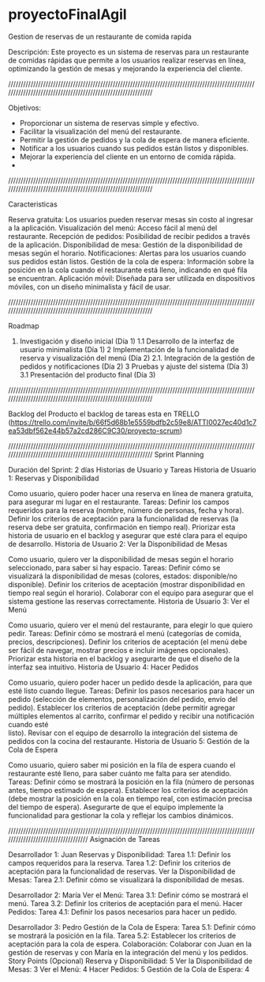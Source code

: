 # proyectoFinalAgil
Gestion de reservas de un restaurante de comida rapida 

Descripción:
Este proyecto es un sistema de reservas para un restaurante de comidas rápidas que permite a los usuarios realizar reservas en línea, optimizando la gestión de mesas y mejorando la experiencia del cliente.

/////////////////////////////////////////////////////////////////////////////////////////////////////////////////////////////////////////////////////////////

Objetivos:
- Proporcionar un sistema de reservas simple y efectivo.
- Facilitar la visualización del menú del restaurante.
- Permitir la gestión de pedidos y la cola de espera de manera eficiente.
- Notificar a los usuarios cuando sus pedidos están listos y disponibles.
- Mejorar la experiencia del cliente en un entorno de comida rápida.
- 
/////////////////////////////////////////////////////////////////////////////////////////////////////////////////////////////////////////////////////////////

Caracteristicas

Reserva gratuita: Los usuarios pueden reservar mesas sin costo al ingresar a la aplicación.
Visualización del menú: Acceso fácil al menú del restaurante.
Recepción de pedidos: Posibilidad de recibir pedidos a través de la aplicación.
Disponibilidad de mesa: Gestión de la disponibilidad de mesas según el horario.
Notificaciones: Alertas para los usuarios cuando sus pedidos están listos.
Gestión de la cola de espera: Información sobre la posición en la cola cuando el restaurante está lleno, indicando en qué fila se encuentran.
Aplicación móvil: Diseñada para ser utilizada en dispositivos móviles, con un diseño minimalista y fácil de usar.

/////////////////////////////////////////////////////////////////////////////////////////////////////////////////////////////////////////////////////////////
 
 Roadmap
1. Investigación y diseño inicial (Día 1)
1.1 Desarrollo de la interfaz de usuario minimalista (Día 1)
2 Implementación de la funcionalidad de reserva y visualización del menú (Día 2)
2.1. Integración de la gestión de pedidos y notificaciones (Día 2)
3 Pruebas y ajuste del sistema (Día 3)
3.1 Presentación del producto final (Día 3)
   
/////////////////////////////////////////////////////////////////////////////////////////////////////////////////////////////////////////////////////////////

Backlog del Producto
el backlog de tareas esta en TRELLO (https://trello.com/invite/b/66f5d68b1e5559bdfb2c59e8/ATTI0027ec40d1c7ea53dbf562e44b57a2cd286C9C30/proyecto-scrum)

/////////////////////////////////////////////////////////////////////////////////////////////////////////////////////////////////////////////////////////////
Sprint Planning

Duración del Sprint: 2 días
Historias de Usuario y Tareas
Historia de Usuario 1: Reservas y Disponibilidad

Como usuario, quiero poder hacer una reserva en línea de manera gratuita, para asegurar mi lugar en el restaurante.
Tareas:
  Definir los campos requeridos para la reserva (nombre, número de personas, fecha y hora).
  Definir los criterios de aceptación para la funcionalidad de reservas (la reserva debe ser gratuita, confirmación en tiempo real).
  Priorizar esta historia de usuario en el backlog y asegurar que esté clara para el equipo de desarrollo.
  Historia de Usuario 2: Ver la Disponibilidad de Mesas

Como usuario, quiero ver la disponibilidad de mesas según el horario seleccionado, para saber si hay espacio.
Tareas:
  Definir cómo se visualizará la disponibilidad de mesas (colores, estados: disponible/no disponible).
  Definir los criterios de aceptación (mostrar disponibilidad en tiempo real según el horario).
  Colaborar con el equipo para asegurar que el sistema gestione las reservas correctamente.
  Historia de Usuario 3: Ver el Menú

Como usuario, quiero ver el menú del restaurante, para elegir lo que quiero pedir.
Tareas:
  Definir cómo se mostrará el menú (categorías de comida, precios, descripciones).
  Definir los criterios de aceptación (el menú debe ser fácil de navegar, mostrar precios e incluir imágenes opcionales).
  Priorizar esta historia en el backlog y asegurarte de que el diseño de la interfaz sea intuitivo.
  Historia de Usuario 4: Hacer Pedidos

Como usuario, quiero poder hacer un pedido desde la aplicación, para que esté listo cuando llegue.
Tareas:
  Definir los pasos necesarios para hacer un pedido (selección de elementos, personalización del pedido, envío del pedido).
  Establecer los criterios de aceptación (debe permitir agregar múltiples elementos al carrito, confirmar el pedido y recibir una notificación cuando esté   
  listo).
  Revisar con el equipo de desarrollo la integración del sistema de pedidos con la cocina del restaurante.
  Historia de Usuario 5: Gestión de la Cola de Espera

Como usuario, quiero saber mi posición en la fila de espera cuando el restaurante esté lleno, para saber cuánto me falta para ser atendido.
Tareas:
  Definir cómo se mostrará la posición en la fila (número de personas antes, tiempo estimado de espera).
  Establecer los criterios de aceptación (debe mostrar la posición en la cola en tiempo real, con estimación precisa del tiempo de espera).
  Asegurarte de que el equipo implemente la funcionalidad para gestionar la cola y reflejar los cambios dinámicos.
  
///////////////////////////////////////////////////////////////////////////////////////////////////////////////////////////////////
Asignación de Tareas

Desarrollador 1: Juan
Reservas y Disponibilidad:
  Tarea 1.1: Definir los campos requeridos para la reserva.
  Tarea 1.2: Definir los criterios de aceptación para la funcionalidad de reservas.
Ver la Disponibilidad de Mesas:
  Tarea 2.1: Definir cómo se visualizará la disponibilidad de mesas.
  
Desarrollador 2: María
Ver el Menú:
  Tarea 3.1: Definir cómo se mostrará el menú.
  Tarea 3.2: Definir los criterios de aceptación para el menú.
Hacer Pedidos:
  Tarea 4.1: Definir los pasos necesarios para hacer un pedido.
  
Desarrollador 3: Pedro
Gestión de la Cola de Espera:
  Tarea 5.1: Definir cómo se mostrará la posición en la fila.
  Tarea 5.2: Establecer los criterios de aceptación para la cola de espera.
Colaboración:
Colaborar con Juan en la gestión de reservas y con María en la integración del menú y los pedidos.
Story Points (Opcional)
Reserva y Disponibilidad: 5
Ver la Disponibilidad de Mesas: 3
Ver el Menú: 4
Hacer Pedidos: 5
Gestión de la Cola de Espera: 4

